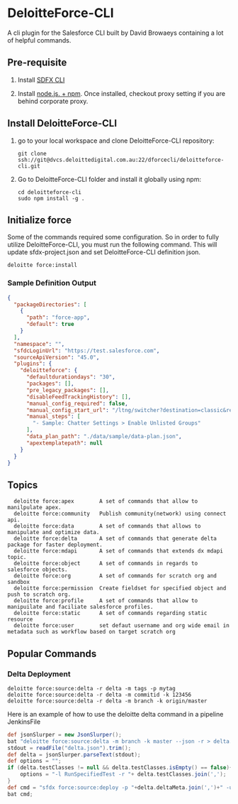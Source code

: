 # DeloitteForce-CLI

A cli plugin for the Salesforce CLI built by David Browaeys containing a lot of helpful commands. 

## Pre-requisite
1. Install [SDFX CLI](https://developer.salesforce.com/tools/sfdxcli) 

2. Install [node.js. + npm](https://nodejs.org/en/). 
Once installed, checkout proxy setting if you are behind corporate proxy.

## Install DeloitteForce-CLI

1. go to your local workspace and clone DeloitteForce-CLI repository:

    ```shell
    git clone ssh://git@dvcs.deloittedigital.com.au:22/dforcecli/deloitteforce-cli.git
    ``` 

2. Go to DeloitteForce-CLI folder and install it globally using npm: 

    ```shell
    cd deloitteforce-cli
    sudo npm install -g .
    ```

## Initialize force
Some of the commands required some configuration. So in order to fully utilize DeloitteForce-CLI, you must run the following command. This will update sfdx-project.json and set DeloitteForce-CLI definition json.
  ```shell
  deloitte force:install
  ``` 
### Sample Definition Output
  ```json
  {
    "packageDirectories": [
      {
        "path": "force-app",
        "default": true
      }
    ],
    "namespace": "",
    "sfdcLoginUrl": "https://test.salesforce.com",
    "sourceApiVersion": "45.0",
    "plugins": {
      "deloitteforce": {
        "defaultdurationdays": "30",
        "packages": [],
        "pre_legacy_packages": [],
        "disableFeedTrackingHistory": [],
        "manual_config_required": false,
        "manual_config_start_url": "/ltng/switcher?destination=classic&referrer=%2Flightning%2Fsetup%2FSetupOneHome%2Fhome",
        "manual_steps": [
          "- Sample: Chatter Settings > Enable Unlisted Groups"
        ],
        "data_plan_path": "./data/sample/data-plan.json",
        "apextemplatepath": null
      }
    }
  }
  ```

## Topics
  ```shell
    deloitte force:apex        A set of commands that allow to manilpulate apex.
    deloitte force:community   Publish community(network) using connect api.
    deloitte force:data        A set of commands that allows to manipulate and optimize data.
    deloitte force:delta       A set of commands that generate delta package for faster deployment.
    deloitte force:mdapi       A set of commands that extends dx mdapi topic.
    deloitte force:object      A set of commands in regards to salesforce objects.
    deloitte force:org         A set of commands for scratch org and sandbox
    deloitte force:permission  Create fieldset for specified object and push to scratch org.
    deloitte force:profile     A set of commands that allow to manipuilate and faciliate salesforce profiles.
    deloitte force:static      A set of commands regarding static resource
    deloitte force:user        set defaut username and org wide email in metadata such as workflow based on target scratch org
  ```

## Popular Commands

### Delta Deployment

  ```shell
  deloitte force:source:delta -r delta -m tags -p mytag
  deloitte force:source:delta -r delta -m commitid -k 123456
  deloitte force:source:delta -r delta -m branch -k origin/master
  ```
Here is an example of how to use the deloitte delta command in a pipeline JenkinsFile
  ```groovy
  def jsonSlurper = new JsonSlurper();
  bat "deloitte force:source:delta -m branch -k master --json -r > delta.json";
  stdout = readFile("delta.json").trim();
  def delta = jsonSlurper.parseText(stdout);
  def options = "";
  if (delta.testClasses != null && delta.testClasses.isEmpty() == false){
      options = "-l RunSpecifiedTest -r "+ delta.testClasses.join(',');
  }
  def cmd = "sfdx force:source:deploy -p "+delta.deltaMeta.join(',')+" -u prod -w 600 "+options;
  bat cmd;
  ```
